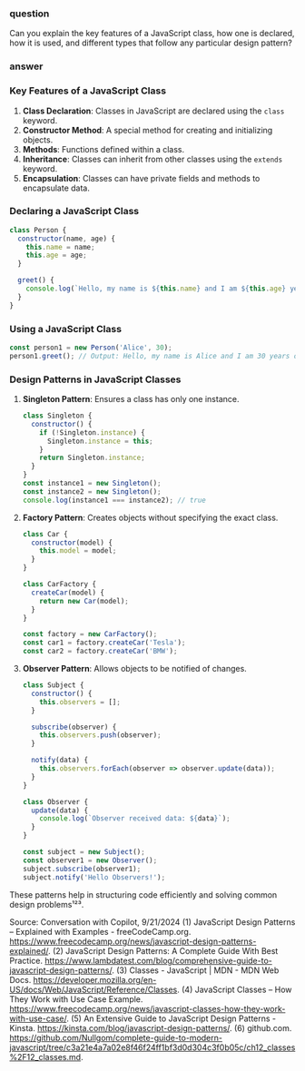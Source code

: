### question
Can you explain the key features of a JavaScript class, how one is declared, how it is used, and different types that follow any particular design pattern?

### answer
### Key Features of a JavaScript Class

1. **Class Declaration**: Classes in JavaScript are declared using the `class` keyword.
2. **Constructor Method**: A special method for creating and initializing objects.
3. **Methods**: Functions defined within a class.
4. **Inheritance**: Classes can inherit from other classes using the `extends` keyword.
5. **Encapsulation**: Classes can have private fields and methods to encapsulate data.

### Declaring a JavaScript Class

```javascript
class Person {
  constructor(name, age) {
    this.name = name;
    this.age = age;
  }

  greet() {
    console.log(`Hello, my name is ${this.name} and I am ${this.age} years old.`);
  }
}
```

### Using a JavaScript Class

```javascript
const person1 = new Person('Alice', 30);
person1.greet(); // Output: Hello, my name is Alice and I am 30 years old.
```

### Design Patterns in JavaScript Classes

1. **Singleton Pattern**: Ensures a class has only one instance.
   ```javascript
   class Singleton {
     constructor() {
       if (!Singleton.instance) {
         Singleton.instance = this;
       }
       return Singleton.instance;
     }
   }
   const instance1 = new Singleton();
   const instance2 = new Singleton();
   console.log(instance1 === instance2); // true
   ```

2. **Factory Pattern**: Creates objects without specifying the exact class.
   ```javascript
   class Car {
     constructor(model) {
       this.model = model;
     }
   }

   class CarFactory {
     createCar(model) {
       return new Car(model);
     }
   }

   const factory = new CarFactory();
   const car1 = factory.createCar('Tesla');
   const car2 = factory.createCar('BMW');
   ```

3. **Observer Pattern**: Allows objects to be notified of changes.
   ```javascript
   class Subject {
     constructor() {
       this.observers = [];
     }

     subscribe(observer) {
       this.observers.push(observer);
     }

     notify(data) {
       this.observers.forEach(observer => observer.update(data));
     }
   }

   class Observer {
     update(data) {
       console.log(`Observer received data: ${data}`);
     }
   }

   const subject = new Subject();
   const observer1 = new Observer();
   subject.subscribe(observer1);
   subject.notify('Hello Observers!');
   ```

These patterns help in structuring code efficiently and solving common design problems¹²³.

Source: Conversation with Copilot, 9/21/2024
(1) JavaScript Design Patterns – Explained with Examples - freeCodeCamp.org. https://www.freecodecamp.org/news/javascript-design-patterns-explained/.
(2) JavaScript Design Patterns: A Complete Guide With Best Practice. https://www.lambdatest.com/blog/comprehensive-guide-to-javascript-design-patterns/.
(3) Classes - JavaScript | MDN - MDN Web Docs. https://developer.mozilla.org/en-US/docs/Web/JavaScript/Reference/Classes.
(4) JavaScript Classes – How They Work with Use Case Example. https://www.freecodecamp.org/news/javascript-classes-how-they-work-with-use-case/.
(5) An Extensive Guide to JavaScript Design Patterns - Kinsta. https://kinsta.com/blog/javascript-design-patterns/.
(6) github.com. https://github.com/Nullgom/complete-guide-to-modern-javascript/tree/c3a21e4a7a02e8f46f24ff1bf3d0d304c3f0b05c/ch12_classes%2F12_classes.md.
